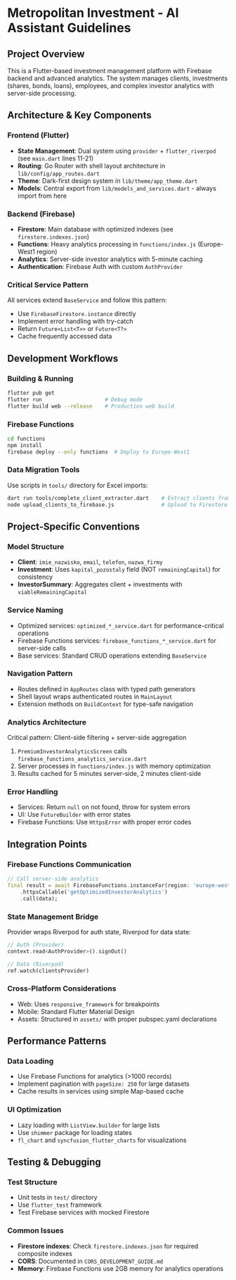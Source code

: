 # Metropolitan Investment - AI Assistant Guidelines

## Project Overview
This is a Flutter-based investment management platform with Firebase backend and advanced analytics. The system manages clients, investments (shares, bonds, loans), employees, and complex investor analytics with server-side processing.

## Architecture & Key Components

### Frontend (Flutter)
- **State Management**: Dual system using `provider` + `flutter_riverpod` (see `main.dart` lines 11-21)
- **Routing**: Go Router with shell layout architecture in `lib/config/app_routes.dart`
- **Theme**: Dark-first design system in `lib/theme/app_theme.dart`
- **Models**: Central export from `lib/models_and_services.dart` - always import from here

### Backend (Firebase)
- **Firestore**: Main database with optimized indexes (see `firestore.indexes.json`)
- **Functions**: Heavy analytics processing in `functions/index.js` (Europe-West1 region)
- **Analytics**: Server-side investor analytics with 5-minute caching
- **Authentication**: Firebase Auth with custom `AuthProvider`

### Critical Service Pattern
All services extend `BaseService` and follow this pattern:
- Use `FirebaseFirestore.instance` directly
- Implement error handling with try-catch
- Return `Future<List<T>>` or `Future<T?>`
- Cache frequently accessed data

## Development Workflows

### Building & Running
```bash
flutter pub get
flutter run                    # Debug mode
flutter build web --release    # Production web build
```

### Firebase Functions
```bash
cd functions
npm install
firebase deploy --only functions  # Deploy to Europe-West1
```

### Data Migration Tools
Use scripts in `tools/` directory for Excel imports:
```bash
dart run tools/complete_client_extractor.dart    # Extract clients from Excel
node upload_clients_to_firebase.js               # Upload to Firestore
```

## Project-Specific Conventions

### Model Structure
- **Client**: `imie_nazwisko`, `email`, `telefon`, `nazwa_firmy`
- **Investment**: Uses `kapital_pozostaly` field (NOT `remainingCapital`) for consistency
- **InvestorSummary**: Aggregates client + investments with `viableRemainingCapital`

### Service Naming
- Optimized services: `optimized_*_service.dart` for performance-critical operations
- Firebase Functions services: `firebase_functions_*_service.dart` for server-side calls
- Base services: Standard CRUD operations extending `BaseService`

### Navigation Pattern
- Routes defined in `AppRoutes` class with typed path generators
- Shell layout wraps authenticated routes in `MainLayout`
- Extension methods on `BuildContext` for type-safe navigation

### Analytics Architecture
Critical pattern: Client-side filtering + server-side aggregation
1. `PremiumInvestorAnalyticsScreen` calls `firebase_functions_analytics_service.dart`
2. Server processes in `functions/index.js` with memory optimization
3. Results cached for 5 minutes server-side, 2 minutes client-side

### Error Handling
- Services: Return `null` on not found, throw for system errors
- UI: Use `FutureBuilder` with error states
- Firebase Functions: Use `HttpsError` with proper error codes

## Integration Points

### Firebase Functions Communication
```dart
// Call server-side analytics
final result = await FirebaseFunctions.instanceFor(region: 'europe-west1')
    .httpsCallable('getOptimizedInvestorAnalytics')
    .call(data);
```

### State Management Bridge
Provider wraps Riverpod for auth state, Riverpod for data state:
```dart
// Auth (Provider)
context.read<AuthProvider>().signOut()

// Data (Riverpod)  
ref.watch(clientsProvider)
```

### Cross-Platform Considerations
- Web: Uses `responsive_framework` for breakpoints
- Mobile: Standard Flutter Material Design
- Assets: Structured in `assets/` with proper pubspec.yaml declarations

## Performance Patterns

### Data Loading
- Use Firebase Functions for analytics (>1000 records)
- Implement pagination with `pageSize: 250` for large datasets
- Cache results in services using simple Map-based cache

### UI Optimization
- Lazy loading with `ListView.builder` for large lists
- Use `shimmer` package for loading states
- `fl_chart` and `syncfusion_flutter_charts` for visualizations

## Testing & Debugging

### Test Structure
- Unit tests in `test/` directory
- Use `flutter_test` framework
- Test Firebase services with mocked Firestore

### Common Issues
- **Firestore indexes**: Check `firestore.indexes.json` for required composite indexes
- **CORS**: Documented in `CORS_DEVELOPMENT_GUIDE.md`
- **Memory**: Firebase Functions use 2GB memory for analytics operations
